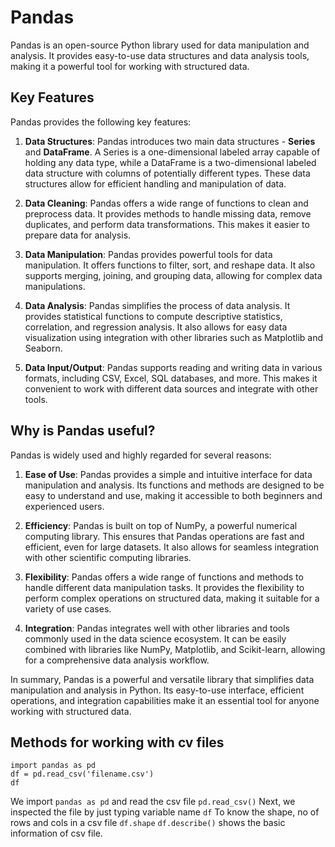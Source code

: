 # Pandas

Pandas is an open-source Python library used for data manipulation and analysis. It provides easy-to-use data structures and data analysis tools, making it a powerful tool for working with structured data.

## Key Features

Pandas provides the following key features:

1. **Data Structures**: Pandas introduces two main data structures - **Series** and **DataFrame**. A Series is a one-dimensional labeled array capable of holding any data type, while a DataFrame is a two-dimensional labeled data structure with columns of potentially different types. These data structures allow for efficient handling and manipulation of data.

2. **Data Cleaning**: Pandas offers a wide range of functions to clean and preprocess data. It provides methods to handle missing data, remove duplicates, and perform data transformations. This makes it easier to prepare data for analysis.

3. **Data Manipulation**: Pandas provides powerful tools for data manipulation. It offers functions to filter, sort, and reshape data. It also supports merging, joining, and grouping data, allowing for complex data manipulations.

4. **Data Analysis**: Pandas simplifies the process of data analysis. It provides statistical functions to compute descriptive statistics, correlation, and regression analysis. It also allows for easy data visualization using integration with other libraries such as Matplotlib and Seaborn.

5. **Data Input/Output**: Pandas supports reading and writing data in various formats, including CSV, Excel, SQL databases, and more. This makes it convenient to work with different data sources and integrate with other tools.

## Why is Pandas useful?

Pandas is widely used and highly regarded for several reasons:

1. **Ease of Use**: Pandas provides a simple and intuitive interface for data manipulation and analysis. Its functions and methods are designed to be easy to understand and use, making it accessible to both beginners and experienced users.

2. **Efficiency**: Pandas is built on top of NumPy, a powerful numerical computing library. This ensures that Pandas operations are fast and efficient, even for large datasets. It also allows for seamless integration with other scientific computing libraries.

3. **Flexibility**: Pandas offers a wide range of functions and methods to handle different data manipulation tasks. It provides the flexibility to perform complex operations on structured data, making it suitable for a variety of use cases.

4. **Integration**: Pandas integrates well with other libraries and tools commonly used in the data science ecosystem. It can be easily combined with libraries like NumPy, Matplotlib, and Scikit-learn, allowing for a comprehensive data analysis workflow.

In summary, Pandas is a powerful and versatile library that simplifies data manipulation and analysis in Python. Its easy-to-use interface, efficient operations, and integration capabilities make it an essential tool for anyone working with structured data.

## Methods for working with cv files

```ipynb
import pandas as pd
df = pd.read_csv('filename.csv')
df
```

We import `pandas as pd` and read the csv file `pd.read_csv()`
Next, we inspected the file by just typing variable name `df`
To know the shape, no of rows and cols in a csv file `df.shape`
`df.describe()` shows the basic information of csv file.
